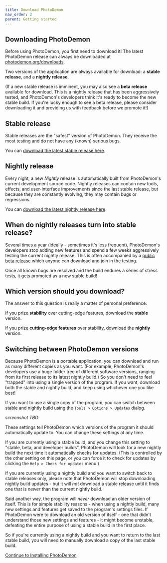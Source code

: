 ```yaml
---
title: Download PhotoDemon
nav_order: 2
parent: Getting started
---
```


## Downloading PhotoDemon

Before using PhotoDemon, you first need to download it!  The latest PhotoDemon release can always be downloaded at [photodemon.org/downloads](https://photodemon.org/download/).

Two versions of the application are always available for download: a **stable release**, and a **nightly release**.

(If a new stable release is imminent, you may also see a **beta release** available for download.  This is a nightly release that has been aggressively tested, and PhotoDemon's developers think it's ready to become the new stable build.  If you're lucky enough to see a beta release, please consider downloading it and providing us with feedback before we promote it!)

## Stable release 

Stable releases are the "safest" version of PhotoDemon.  They receive the most testing and do not have any (known) serious bugs.

You can [download the latest stable release here](https://photodemon.org/download/).

## Nightly release

Every night, a new *Nightly* release is automatically built from PhotoDemon's current development source code.  Nightly releases can contain new tools, effects, and user-interface improvements since the last stable release, but because they are constantly evolving, they may contain bugs or regressions.

You can [download the latest nightly release here](https://photodemon.org/download/).

## When do nightly releases turn into stable release?

Several times a year (ideally - sometimes it's less frequent), PhotoDemon's developers stop adding new features and spend a few weeks aggressively testing the current nightly release.  This is often accompanied by a [public beta release](https://en.wikipedia.org/wiki/Software_release_life_cycle#Beta) which anyone can download and join in the testing.

Once all known bugs are resolved and the build endures a series of stress tests, it gets promoted as a new stable build!

## Which version should you download?

The answer to this question is really a matter of personal preference.

If you prize **stability** over cutting-edge features, download the **stable** version.

If you prize **cutting-edge features** over stability, download the **nightly** version.

## Switching between PhotoDemon versions

Because PhotoDemon is a portable application, you can download and run as many different copies as you want.  (For example, PhotoDemon's developers use a huge folder tree of different software versions, ranging from its first release to its latest nightly build.)  So you don't need to feel "trapped" into using a single version of the program.  If you want, download both the stable and nightly build, and keep using whichever one you like best!

If you want to use a single copy of the program, you can switch between stable and nightly build using the `Tools > Options > Updates` dialog.

*screenshot TBD*

These settings tell PhotoDemon which versions of the program it should automatically update to.  You can change these settings at any time.  

If you are currently using a stable build, and you change this setting to "stable, beta, and developer builds", PhotoDemon will look for a new nightly build the next time it automatically checks for updates.  (This is controlled by the other setting on this page, or you can force it to check for updates by clicking the `Help > Check for updates` menu.)

If you are currently using a nightly build and you want to switch back to stable releases only, please note that PhotoDemon will stop downloading nightly build updates - but it will *not* download a stable release until it finds one that is *newer* than the current nightly build.

Said another way, the program will *never* download an older version of itself.  This is for simple stability reasons - when using a nightly build, many new settings and features get saved to the program's settings files.  If PhotoDemon were to download an old version of itself - one that didn't understand those new settings and features - it might become unstable, defeating the entire purpose of using a stable build in the first place.

So if you're currently using a nightly build and you want to return to the last stable build, you will need to manually download a copy of the last stable build.

[Continue to Installing PhotoDemon](/install-photodemon)
